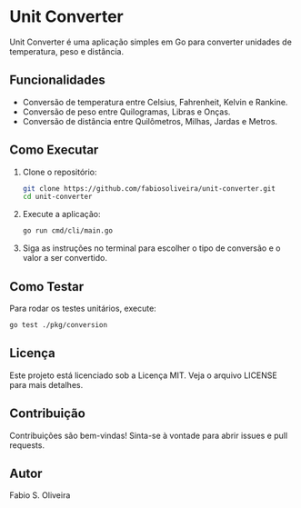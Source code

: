 # Unit Converter

Unit Converter é uma aplicação simples em Go para converter unidades de temperatura, peso e distância.

## Funcionalidades

- Conversão de temperatura entre Celsius, Fahrenheit, Kelvin e Rankine.
- Conversão de peso entre Quilogramas, Libras e Onças.
- Conversão de distância entre Quilômetros, Milhas, Jardas e Metros.

## Como Executar

1. Clone o repositório:
    ```sh
    git clone https://github.com/fabiosoliveira/unit-converter.git
    cd unit-converter
    ```

2. Execute a aplicação:
    ```sh
    go run cmd/cli/main.go
    ```

3. Siga as instruções no terminal para escolher o tipo de conversão e o valor a ser convertido.

## Como Testar

Para rodar os testes unitários, execute:
```sh
go test ./pkg/conversion
```

## Licença
Este projeto está licenciado sob a Licença MIT. Veja o arquivo LICENSE para mais detalhes.


## Contribuição

Contribuições são bem-vindas! Sinta-se à vontade para abrir issues e pull requests.

## Autor

Fabio S. Oliveira